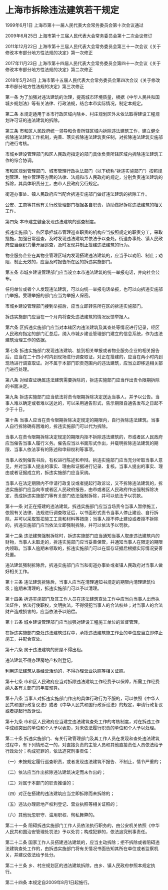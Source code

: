 # 上海市拆除违法建筑若干规定

1999年6月1日 上海市第十一届人民代表大会常务委员会第十次会议通过

2009年6月25日 上海市第十三届人民代表大会常务委员会第十二次会议修订

2011年12月22日 上海市第十三届人民代表大会常务委员会第三十一次会议《关于修改本市部分地方性法规的决定》第一次修正

2017年11月23日 上海市第十四届人民代表大会常务委员会第四十一次会议《关于修改本市部分地方性法规的决定》第二次修正

2018年5月24日 上海市第十五届人民代表大会常务委员会第四次会议《关于修改本市部分地方性法规的决定》第三次修正

<!-- INFO END -->

第一条 为了加强对违法建筑的治理，提高城市环境质量，根据《中华人民共和国城乡规划法》等有关法律、行政法规，结合本市实际情况，制定本规定。

第二条 本规定适用于本市行政区域内除乡、村庄规划区外未依法取得建设工程规划许可证的违法建筑的拆除。

第三条 市和区人民政府统一领导和负责所辖区域内拆除违法建筑工作，建立健全拆除违法建筑工作机制，完善、落实拆除违法建筑责任制，对拆除违法建筑实施部门进行考核。

市城乡建设管理部门和区人民政府指定的部门具体负责所辖区域内拆除违法建筑工作的综合协调。

市和区规划管理部门、城市管理行政执法部门（以下统称“拆违实施部门”）按照规划管理、物业管理等方面的法律、法规和市人民政府的规定，分别负责违法建筑的拆除，其具体职责分工，由市人民政府另行规定。

街道办事处、镇人民政府应当配合拆违实施部门做好违法建筑的拆除工作。

公安、工商等其他有关行政管理部门根据各自职责，协助做好拆除违法建筑的相关工作。

第四条 本市建立健全发现违法建筑的巡查制度。

拆违实施部门、各区承担城市管理巡查职责的机构应当按照规定的职责分工，采取措施，加强日常巡查，及时发现违法建筑并依法予以查处。街道办事处、镇人民政府应当组织力量开展巡查，及时发现并制止搭建违法建筑的行为。

物业服务企业在其物业管理区域内发现搭建违法建筑的，应当予以劝阻、制止；劝阻、制止无效的，应当及时报告所在区的拆违实施部门。

第五条 市城乡建设管理部门应当设立本市违法建筑的统一举报电话，并向社会公布。

任何单位或者个人发现违法建筑，可以向统一举报电话举报，也可以向拆违实施部门举报。受理举报的部门应当为举报人保密。

市城乡建设管理部门接到举报后，应当立即转告所在区的拆违实施部门。

拆违实施部门应当在一个月内将查处违法建筑的情况反馈举报人。

第六条 区拆违实施部门应当对本辖区内违法建筑及其查处等情况进行记录，经区人民政府指定的部门汇总后，纳入市城乡建设管理部门建立的信息系统，作为违法建筑治理工作的依据。

第七条 拆违实施部门发现违法建筑、接到相关举报或者物业服务企业的相关报告后，应当在二十四小时内到现场进行调查取证，对正在搭建的，应当在两小时内到现场进行调查取证。对不属于本部门职责范围内的违法建筑，应当立即移送相关部门进行处理。

第八条 对经查证确属违法建筑需要拆除的，拆违实施部门应当作出责令限期拆除的书面决定。

第九条 拆违实施部门应当依法将责令限期拆除决定送达当事人，并予以公告。当事人难以确定或者难以送达的，可以采用通告形式，告示期限自通告发布之日起不少于十日。

第十条 当事人应当在责令限期拆除决定规定的期限内，自行拆除违法建筑。当事人自行拆除确有困难的，拆违实施部门可以代为拆除。

当事人在责令限期拆除决定规定的期限内拒不拆除违法建筑的，市或者区人民政府应当催告当事人履行义务。催告应当以书面形式作出，并载明拆除违法建筑的期限、当事人依法享有的陈述和申辩权利等事项。

当事人收到催告书后，有权进行陈述和申辩。拆违实施部门应当充分听取当事人意见，并对当事人提出的事实、理由和证据进行记录、复核。当事人提出的事实、理由或者证据成立的，拆违实施部门应当采纳。

当事人在法定期限内不申请行政复议或者提起行政诉讼，又不拆除违法建筑的，拆违实施部门应当向市或者区人民政府报告，由市或者区人民政府作出强制拆除决定，责成拆违实施部门等有关部门依法强制拆除，并可以依法予以罚款。

第十一条 对正在搭建的违法建筑，拆违实施部门应当当场责令当事人暂停施工，依照有关法律、法规进行调查取证后，以书面形式责令当事人停止建设、自行拆除，并可以采取暂扣施工工具和材料等措施；当事人拒不停止建设或者拒不拆除的，拆违实施部门应当依法立即强制拆除，并可以依法予以罚款。

第十二条 违法建筑强制拆除时，拆违实施部门应当通知当事人取走违法建筑内的财物，当事人未取走的，拆违实施部门应当妥善保管，并通知当事人在限定的期限内领取。当事人逾期未领取的，拆违实施部门可以在留存证据后根据实际情况妥善处置。

违法建筑强制拆除后，拆违实施部门应当和街道办事处或者镇人民政府对当事人做好相关工作。

第十三条 违法建筑拆除后，当事人应当在清理通知书规定的期限内清理建筑垃圾；逾期未清理的，拆违实施部门可以予以清理。

第十四条 拆违实施部门及其工作人员在违法建筑查处工作中应当向当事人出示执法证件，依法行使职权，文明执法，不得侵犯当事人的合法权益；对当事人的合法财产造成损害的，应当依法予以赔偿。

第十五条 城乡建设管理部门应当加强对建设工程施工单位的监督管理。

在拆违实施部门查处违法建筑过程中，承揽违法建筑施工作业的单位应当立即停止施工，并配合查处。

第十六条 属于违法建筑的房屋不得出租。

违法建筑不得办理房地产权利登记。

利用违法建筑从事经营活动的，不得办理营业执照等相关证照。

第十七条 市和区人民政府应当对拆除违法建筑工作经费予以保障，所需工作经费纳入各有关部门的年度预算。

第十八条 当事人对拆违实施部门作出的具体行政行为不服的，可以依照《中华人民共和国行政复议法》或者《中华人民共和国行政诉讼法》的规定，申请行政复议或者提起行政诉讼。

第十九条 市和区人民政府应当建立违法建筑查处工作的考核制度，对在拆违工作中成绩突出的单位和个人予以表彰，对未依法履行职责的单位和个人予以处理。

第二十条 拆违实施部门、有关行政管理部门及其工作人员在发现和查处违法建筑过程中，有下列情形之一的，对直接负责的主管人员和其他直接责任人员依法给予行政处分；构成犯罪的，依法追究刑事责任：

（一）未按规定履行巡查职责，或者发现违法建筑不报告、不制止，情节严重的；

（二）依法应当作出拆除违法建筑决定而未作出的；

（三）对属于本部门的职责推诿的；

（四）对正在搭建的违法建筑应当立即拆除而未拆除的；

（五）违法办理房地产权利登记、营业执照等相关证照的；

（六）其他玩忽职守、滥用职权、徇私舞弊的。

第二十一条 阻碍拆违实施部门工作人员依法执行职务的，由公安机关依照《中华人民共和国治安管理处罚法》予以处罚；构成犯罪的，依法追究刑事责任。

第二十二条 国家工作人员搭建违法建筑的，应当主动拆除；拒不拆除或者阻碍违法建筑查处工作的，由拆违实施部门将有关情况书面告知其所在单位或者监察机关，并建议依法给予处分。

第二十三条 乡、村庄规划区的违法建筑拆除，由乡、镇人民政府参照本规定执行。

第二十四条 本规定自2009年8月1日起施行。

